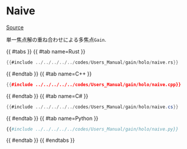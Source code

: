 # Naive
[Source](https://github.com/shinolab/autd3-rs/blob/v30.0.1/autd3-gain-holo/src/linear_synthesis/naive.rs)

単一焦点解の重ね合わせによる多焦点`Gain`.

{{ #tabs }}
{{ #tab name=Rust }}
```rust
{{#include ../../../../../codes/Users_Manual/gain/holo/naive.rs}}
```
{{ #endtab }}
{{ #tab name=C++ }}
```cpp
{{#include ../../../../../codes/Users_Manual/gain/holo/naive.cpp}}
```
{{ #endtab }}
{{ #tab name=C# }}
```cs
{{#include ../../../../../codes/Users_Manual/gain/holo/naive.cs}}
```
{{ #endtab }}
{{ #tab name=Python }}
```python
{{#include ../../../../../codes/Users_Manual/gain/holo/naive.py}}
```
{{ #endtab }}
{{ #endtabs }}
